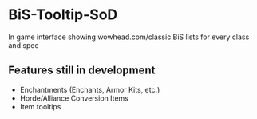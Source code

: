 # BiS-Tooltip-SoD
In game interface showing wowhead.com/classic BiS lists for every class and spec

## Features still in development
- Enchantments (Enchants, Armor Kits, etc.)
- Horde/Alliance Conversion Items
- Item tooltips
